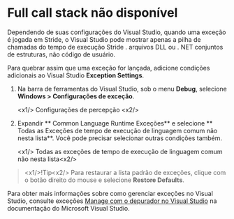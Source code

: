 # Full call stack não disponível

Dependendo de suas configurações do Visual Studio, quando uma exceção é jogada em Stride, o Visual Studio pode mostrar apenas a pilha de chamadas do tempo de execução Stride . arquivos DLL ou . NET conjuntos de estruturas, não código de usuário.

Para quebrar assim que uma exceção for lançada, adicione condições adicionais ao Visual Studio **Exception Settings**.

1. Na barra de ferramentas do Visual Studio, sob o menu **Debug**, selecione **Windows > Configurações de exceção**.

   <x1\/> Configurações de percepção <x2\/>

2. Expandir ** Common Language Runtime Exceções** e selecione ** Todas as Exceções de tempo de execução de linguagem comum não nesta lista**. Você pode precisar selecionar outras condições também.

   <x1\/> Todas as exceções de tempo de execução de linguagem comum não nesta lista<x2\/>

> <x1\/>!Tip<x2\/>
> Para restaurar a lista padrão de exceções, clique com o botão direito do mouse e selecione **Restore Defaults**.

Para obter mais informações sobre como gerenciar exceções no Visual Studio, consulte exceções [Manage com o depurador no Visual Studio](https://docs.microsoft.com/en-us/visualstudio/debugger/managing-exceptions-with-the-debugger) na documentação do Microsoft Visual Studio.